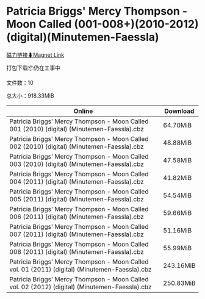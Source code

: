 # Patricia Briggs' Mercy Thompson - Moon Called (001-008+)(2010-2012)(digital)(Minutemen-Faessla)

[磁力链接⬇Magnet Link](magnet:?xt=urn:btih:6d2ade53e2a179804ccba9c015403a91a15888f5&dn=Patricia%20Briggs%27%20Mercy%20Thompson%20-%20Moon%20Called%20%28001-008%2B%29%282010-2012%29%28digital%29%28Minutemen-Faessla%29)

打包下载📦仍在工事中

文件数：10

总大小：918.33MiB

Online | Download
--- | ---
Patricia Briggs' Mercy Thompson - Moon Called 001 (2010) (digital) (Minutemen-Faessla).cbz | 64.70MiB
Patricia Briggs' Mercy Thompson - Moon Called 002 (2010) (digital) (Minutemen-Faessla).cbz | 48.88MiB
Patricia Briggs' Mercy Thompson - Moon Called 003 (2010) (digital) (Minutemen-Faessla).cbz | 47.58MiB
Patricia Briggs' Mercy Thompson - Moon Called 004 (2011) (digital) (Minutemen-Faessla).cbz | 41.82MiB
Patricia Briggs' Mercy Thompson - Moon Called 005 (2011) (digital) (Minutemen-Faessla).cbz | 54.54MiB
Patricia Briggs' Mercy Thompson - Moon Called 006 (2011) (digital) (Minutemen-Faessla).cbz | 59.66MiB
Patricia Briggs' Mercy Thompson - Moon Called 007 (2011) (digital) (Minutemen-Faessla).cbz | 51.16MiB
Patricia Briggs' Mercy Thompson - Moon Called 008 (2011) (digital) (Minutemen-Faessla).cbz | 55.99MiB
Patricia Briggs' Mercy Thompson - Moon Called vol. 01 (2011) (digital) (Minutemen-Faessla).cbz | 243.16MiB
Patricia Briggs' Mercy Thompson - Moon Called vol. 02 (2012) (digital) (Minutemen-Faessla).cbz | 250.83MiB